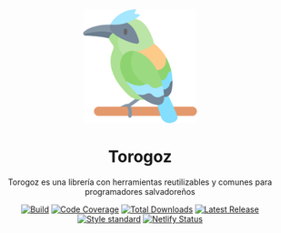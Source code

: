 <div align="center">
    <img src="./src/assets/img/torogoz.png" width="200px">
  <h1>Torogoz</h1>
</div>
<p align="center">
  Torogoz es una librería con herramientas reutilizables y comunes para programadores salvadoreños
</p>
<p align="center">
    <a href="https://circleci.com/gh/guastallaigor/vue-image-kit"><img src="https://img.shields.io/circleci/build/github/guastallaigor/vue-image-kit/master?label=circleci&logo=circleci" alt="Build"></a>
    <a href="https://codecov.io/gh/guastallaigor/vue-image-kit"><img src="https://codecov.io/gh/guastallaigor/vue-image-kit/branch/master/graph/badge.svg" alt="Code Coverage"></a>
    <a href="https://www.npmjs.com/package/vue-image-kit"><img src="https://img.shields.io/npm/dt/vue-image-kit.svg" alt="Total Downloads"></a>
    <a href="https://github.com/guastallaigor/vue-image-kit/releases"><img src="https://img.shields.io/npm/v/vue-image-kit.svg" alt="Latest Release"></a>
    <a href="http://standardjs.com"><img src="https://img.shields.io/badge/code%20style-standard-brightgreen.svg" alt="Style standard"></a>
    <a href="https://app.netlify.com/sites/vue-image-kit/deploys"><img src="https://api.netlify.com/api/v1/badges/6b76a9c5-e99e-4f34-88d9-aac5b7cc4219/deploy-status" alt="Netlify Status"></a>
</p>